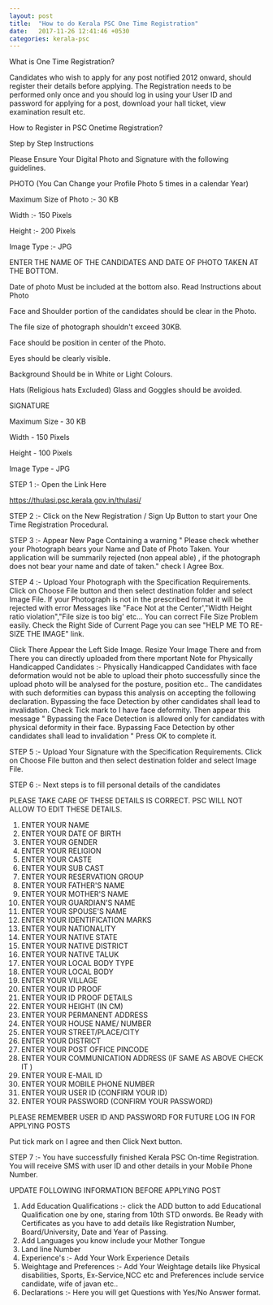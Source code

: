 ```yaml
---
layout: post
title:  "How to do Kerala PSC One Time Registration"
date:   2017-11-26 12:41:46 +0530
categories: kerala-psc
---
```



What is One Time Registration?

Candidates who wish to apply for any post notified 2012 onward, should register their details before applying. The Registration needs to be performed only once and you should log in using your User ID and password for applying for a post, download your hall ticket, view examination result etc. 

How to Register in PSC Onetime Registration?

Step by Step Instructions

Please Ensure Your Digital Photo and Signature with the following guidelines.
 
PHOTO (You Can Change your Profile Photo 5 times in a calendar Year)

Maximum Size of Photo :- 30 KB

Width :- 150 Pixels

Height :- 200 Pixels

Image Type :- JPG

ENTER THE NAME OF THE CANDIDATES AND DATE OF PHOTO TAKEN AT THE BOTTOM.
 
Date of photo Must be included at the bottom also. Read Instructions about Photo

Face and Shoulder portion of the candidates should be clear in the Photo.

The file size of photograph shouldn't exceed 30KB.

Face should be position in center of the Photo.

Eyes should be clearly visible.

Background Should be in White or Light Colours.

Hats (Religious hats Excluded) Glass and Goggles should be avoided.

SIGNATURE

Maximum Size - 30 KB

Width - 150 Pixels

Height - 100 Pixels

Image Type - JPG

STEP 1 :- Open the Link Here 

https://thulasi.psc.kerala.gov.in/thulasi/

STEP 2 :- Click on the New Registration / Sign Up Button to start your One Time Registration Procedural.

STEP 3 :- Appear New Page Containing a warning " Please check whether your Photograph bears your Name and Date of Photo Taken. Your application will be summarily rejected (non appeal able) , if the photograph does not bear your name and date of taken." check I Agree Box.

STEP 4 :- Upload Your Photograph with the Specification Requirements. Click on Choose File button and then select destination folder and select Image File. If your Photograph is not in the prescribed format it will be rejected with error Messages like "Face Not at the Center',"Width Height ratio violation","File size is too big' etc... You can correct File Size Problem easily. Check the Right Side of Current Page you can see "HELP ME TO RE-SIZE THE IMAGE" link. 

Click There Appear the Left Side Image. Resize Your Image There and from There you can directly uploaded from there
mportant Note for Physically Handicapped Candidates :- Physically Handicapped Candidates with face deformation would not be able to upload their photo successfully since the upload photo will be analysed for the posture, position etc.. The candidates with such deformities can bypass this analysis on accepting the following declaration. Bypassing the face Detection by other candidates shall lead to invalidation. Check Tick mark to I have face deformity. Then appear this message " Bypassing the Face Detection is allowed only for candidates with physical deformity in their face. Bypassing Face Detection by other candidates shall lead to invalidation " Press OK to complete it.

STEP 5 :- Upload Your Signature with the Specification Requirements. Click on Choose File button and then select destination folder and select Image File. 

STEP 6 :- Next steps is to fill personal details of the candidates

PLEASE TAKE CARE OF THESE DETAILS IS CORRECT. PSC WILL NOT ALLOW TO EDIT THESE DETAILS.

1. ENTER YOUR NAME
2. ENTER YOUR DATE OF BIRTH
3. ENTER YOUR GENDER
4. ENTER YOUR RELIGION
5. ENTER YOUR CASTE
6. ENTER YOUR SUB CAST
7. ENTER YOUR RESERVATION GROUP
8. ENTER YOUR FATHER'S NAME
9. ENTER YOUR MOTHER'S NAME
10. ENTER YOUR GUARDIAN'S NAME
11. ENTER YOUR SPOUSE'S NAME
12. ENTER YOUR IDENTIFICATION MARKS
13. ENTER YOUR NATIONALITY
14. ENTER YOUR NATIVE STATE
15. ENTER YOUR NATIVE DISTRICT
16. ENTER YOUR NATIVE TALUK
17. ENTER YOUR LOCAL BODY TYPE
18. ENTER YOUR LOCAL BODY
19. ENTER YOUR VILLAGE
20. ENTER YOUR ID PROOF
21. ENTER YOUR ID PROOF DETAILS
22. ENTER YOUR HEIGHT (IN CM)
23. ENTER YOUR PERMANENT ADDRESS
24. ENTER YOUR HOUSE NAME/ NUMBER
25. ENTER YOUR STREET/PLACE/CITY
26. ENTER YOUR DISTRICT
27. ENTER YOUR POST OFFICE PINCODE
28. ENTER YOUR COMMUNICATION ADDRESS (IF SAME AS ABOVE CHECK IT )
29. ENTER YOUR E-MAIL ID
30. ENTER YOUR MOBILE PHONE NUMBER
32. ENTER YOUR USER ID (CONFIRM YOUR ID)
33. ENTER YOUR PASSWORD (CONFIRM YOUR PASSWORD)

PLEASE REMEMBER USER ID AND PASSWORD FOR FUTURE LOG IN FOR APPLYING POSTS

Put tick mark on I agree and then Click Next button.

STEP 7 :- You have successfully finished Kerala PSC On-time Registration. You will receive SMS with user ID and other details in your Mobile Phone Number.

UPDATE FOLLOWING INFORMATION BEFORE APPLYING POST

1. Add Education Qualifications :- click the ADD button to add Educational Qualification one by one, staring from 10th STD onwords. Be Ready with Certificates as you have to add details like Registration Number, Board/University, Date and Year of Passing.
2. Add Languages you know include your Mother Tongue
3. Land line Number
4. Experience's :- Add Your Work Experience Details
5. Weightage and Preferences :- Add Your Weightage details like Physical disabilities, Sports, Ex-Service,NCC etc and Preferences include service candidate, wife of javan etc..
6. Declarations :- Here you will get Questions with Yes/No Answer format.
